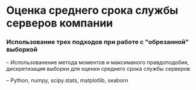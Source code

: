 # Оценка среднего срока службы серверов компании

### Использование трех подходов при работе с "обрезанной" выборкой

– Использованение метода моментов и максиманого правдоподобия, дискретизация выборки для оценки среднего срока службы серверов

– Python, numpy, scipy.stats, matplotlib, seaborn
